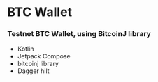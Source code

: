 # BTC Wallet

### Testnet BTC Wallet, using BitcoinJ library
- Kotlin
- Jetpack Compose
- bitcoinj library
- Dagger hilt

